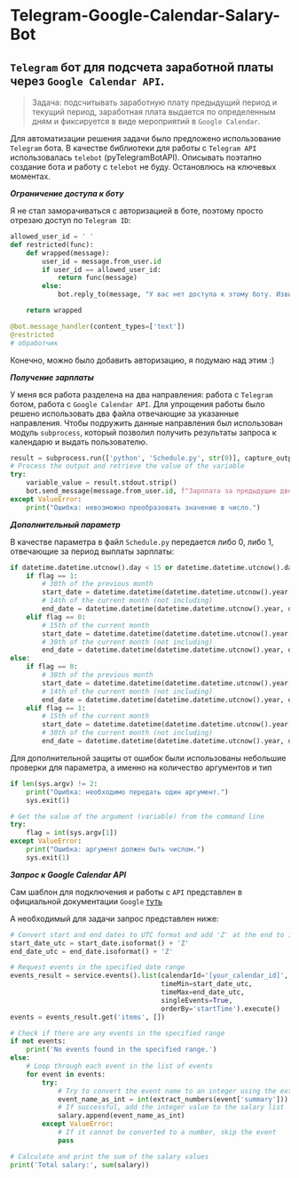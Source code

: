 # Telegram-Google-Calendar-Salary-Bot

## `Telegram` бот для подсчета заработной платы через `Google Calendar API`.

> Задача: подсчитывать заработную плату предыдущий период и текущий период, заработная плата выдается по определенным дням и фиксируется в виде мероприятий в `Google Calendar`.

Для автоматизации решения задачи было предложено использование `Telegram` бота. В качестве библиотеки для работы с `Telegram API` использовалась `telebot` (pyTelegramBotAPI). Описывать поэтапно создание бота и работу с `telebot` не буду. Остановлюсь на ключевых моментах.

***Ограничение доступа к боту***

Я не стал заморачиваться с авторизацией в боте, поэтому просто отрезаю доступ по `Telegram ID`:
```python
allowed_user_id = ' '
def restricted(func):
    def wrapped(message):
        user_id = message.from_user.id
        if user_id == allowed_user_id:
            return func(message)
        else:
            bot.reply_to(message, "У вас нет доступа к этому боту. Извините.")

    return wrapped

@bot.message_handler(content_types=['text'])
@restricted
# обработчик
```
Конечно, можно было добавить авторизацию, я подумаю над этим :)

***Получение зарплаты***

У меня вся работа разделена на два направления: работа с `Telegram` ботом, работа с `Google Calendar API`. Для упрощения работы было решено использовать два файла отвечающие за указанные направления. Чтобы подружить данные направления был использован модуль `subprocess`, который позволил получить результаты запроса к календарю и выдать пользователю.

```python
result = subprocess.run(['python', 'Schedule.py', str(0)], capture_output=True, text=True)
# Process the output and retrieve the value of the variable
try:
    variable_value = result.stdout.strip()
    bot.send_message(message.from_user.id, f"Зарплата за предыдущие две недели была в размере {variable_value}₽")
except ValueError:
    print("Ошибка: невозможно преобразовать значение в число.")
```

***Дополнительный параметр***

В качестве параметра в файл `Schedule.py` передается либо 0, либо 1, отвечающие за период выплаты зарплаты:

```python
if datetime.datetime.utcnow().day < 15 or datetime.datetime.utcnow().day >= 30:
    if flag == 1:
        # 30th of the previous month
        start_date = datetime.datetime(datetime.datetime.utcnow().year, datetime.datetime.utcnow().month - 1, 30)
        # 14th of the current month (not including)
        end_date = datetime.datetime(datetime.datetime.utcnow().year, datetime.datetime.utcnow().month, 15)
    elif flag == 0:
        # 15th of the current month
        start_date = datetime.datetime(datetime.datetime.utcnow().year, datetime.datetime.utcnow().month - 1, 15)
        # 30th of the current month (not including)
        end_date = datetime.datetime(datetime.datetime.utcnow().year, datetime.datetime.utcnow().month - 1, 30)
else:
    if flag == 0:
        # 30th of the previous month
        start_date = datetime.datetime(datetime.datetime.utcnow().year, datetime.datetime.utcnow().month - 1, 30)
        # 14th of the current month (not including)
        end_date = datetime.datetime(datetime.datetime.utcnow().year, datetime.datetime.utcnow().month, 15)
    elif flag == 1:
        # 15th of the current month
        start_date = datetime.datetime(datetime.datetime.utcnow().year, datetime.datetime.utcnow().month, 15)
        # 30th of the current month (not including)
        end_date = datetime.datetime(datetime.datetime.utcnow().year, datetime.datetime.utcnow().month, 30)
```
Для дополнительной защиты от ошибок были использованы небольшие проверки для параметра, а именно на количество аргументов и тип

```python
if len(sys.argv) != 2:
    print("Ошибка: необходимо передать один аргумент.")
    sys.exit(1)

# Get the value of the argument (variable) from the command line
try:
    flag = int(sys.argv[1])
except ValueError:
    print("Ошибка: аргумент должен быть числом.")
    sys.exit(1)
```

***Запрос к Google Calendar API***

Сам шаблон для подключения и работы с `API` представлен в официальной документации `Google` [туть](https://developers.google.com/calendar/api/quickstart/python?hl=ru)


А необходимый для задачи запрос представлен ниже:
```Python
# Convert start and end dates to UTC format and add 'Z' at the end to indicate UTC time
start_date_utc = start_date.isoformat() + 'Z'
end_date_utc = end_date.isoformat() + 'Z'

# Request events in the specified date range
events_result = service.events().list(calendarId='[your_calendar_id]',
                                      timeMin=start_date_utc,
                                      timeMax=end_date_utc,
                                      singleEvents=True,
                                      orderBy='startTime').execute()
events = events_result.get('items', [])

# Check if there are any events in the specified range
if not events:
    print('No events found in the specified range.')
else:
    # Loop through each event in the list of events
    for event in events:
        try:
            # Try to convert the event name to an integer using the extract_numbers function
            event_name_as_int = int(extract_numbers(event['summary']))
            # If successful, add the integer value to the salary list
            salary.append(event_name_as_int)
        except ValueError:
            # If it cannot be converted to a number, skip the event
            pass

# Calculate and print the sum of the salary values
print('Total salary:', sum(salary))
```

